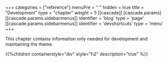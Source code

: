 +++
categories = ["reference"]
menuPre = "<i class='fa-fw fas fa-code-pull-request'></i> "
hidden = true
title = "Development"
type = "chapter"
weight = 5
[[cascade]]
  [cascade.params]
    [[cascade.params.sidebarmenus]]
      identifier = 'blog'
      type = 'page'
    [[cascade.params.sidebarmenus]]
      identifier = 'devshortcuts'
      type = 'menu'
+++

This chapter contains information only needed for development and maintaining the theme.

{{%children containerstyle="div" style="h2" description="true" %}}

